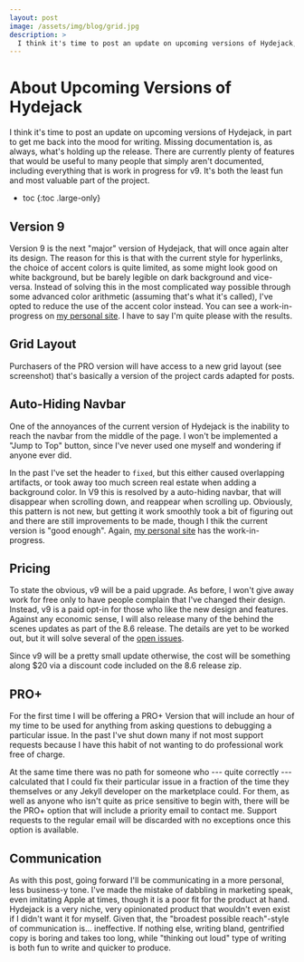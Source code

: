 ```yaml
---
layout: post
image: /assets/img/blog/grid.jpg
description: >
  I think it's time to post an update on upcoming versions of Hydejack, in part to get me back into the mood for writing, as missing documentation is, as always, what's holding it up.
---
```


# About Upcoming Versions of Hydejack

I think it's time to post an update on upcoming versions of Hydejack, in part to get me back into the mood for writing. Missing documentation is, as always, what's holding up the release. There are currently plenty of features that would be useful to many people that simply aren't documented, including everything that is work in progress for v9. It's both the least fun and most valuable part of the project.

* toc
{:toc .large-only}

## Version 9
Version 9 is the next "major" version of Hydejack, that will once again alter its design. The reason for this is that with the current style for hyperlinks, the choice of accent colors is quite limited, as some might look good on white background, but be barely legible on dark background and vice-versa. Instead of solving this in the most complicated way possible through some advanced color arithmetic (assuming that's what it's called), I've opted to reduce the use of the accent color instead. You can see a work-in-progress on [my personal site](https://qwtel.com/). I have to say I'm quite please with the results.

## Grid Layout
Purchasers of the PRO version will have access to a new grid layout (see screenshot) that's basically a version of the project cards adapted for posts.

## Auto-Hiding Navbar
One of the annoyances of the current version of Hydejack is the inability to reach the navbar from the middle of the page. I won't be implemented a "Jump to Top" button, since I've never used one myself and wondering if anyone ever did. 

In the past I've set the header to `fixed`, but this either caused overlapping artifacts, or took away too much screen real estate when adding a background color. In V9 this is resolved by a auto-hiding navbar, that will disappear when scrolling down, and reappear when scrolling up. Obviously, this pattern is not new, but getting it work smoothly took a bit of figuring out and there are still improvements to be made, though I thik the current version is "good enough". Again, [my personal site](https://qwtel.com/) has the work-in-progress.

<!-- ## Release Date
I plan on releasing V9 in 2019 to keep the naming scheme -->

## Pricing
To state the obvious, v9 will be a paid upgrade. As before, I won't give away work for free only to have people complain that I've changed their design. Instead, v9 is a paid opt-in for those who like the new design and features. Against any economic sense, I will also release many of the behind the scenes updates as part of the 8.6 release. The details are yet to be worked out, but it will solve several of the [open issues](https://github.com/hydecorp/hydejack).

Since v9 will be a pretty small update otherwise, the cost will be something along $20 via a discount code included on the 8.6 release zip.

## PRO+
For the first time I will be offering a PRO+ Version that will include an hour of my time to be used for anything from asking questions to debugging a particular issue. In the past I've shut down many if not most support requests because I have this habit of not wanting to do professional work free of charge. 

At the same time there was no path for someone who --- quite correctly --- calculated that I could fix their particular issue in a fraction of the time they themselves or any Jekyll developer on the marketplace could. For them, as well as anyone who isn't quite as price sensitive to begin with, there will be the PRO+ option that will include a priority email to contact me. Support requests to the regular email will be discarded with no exceptions once this option is available.

## Communication
As with this post, going forward I'll be communicating in a more personal, less business-y tone. I've made the mistake of dabbling in marketing speak, even imitating Apple at times, though it is a poor fit for the product at hand. Hydejack is a very niche, very opinionated product that wouldn't even exist if I didn't want it for myself. Given that, the "broadest possible reach"-style of communication is... ineffective. If nothing else, writing bland, gentrified copy is boring and takes too long, while "thinking out loud" type of writing is both fun to write and quicker to produce.
